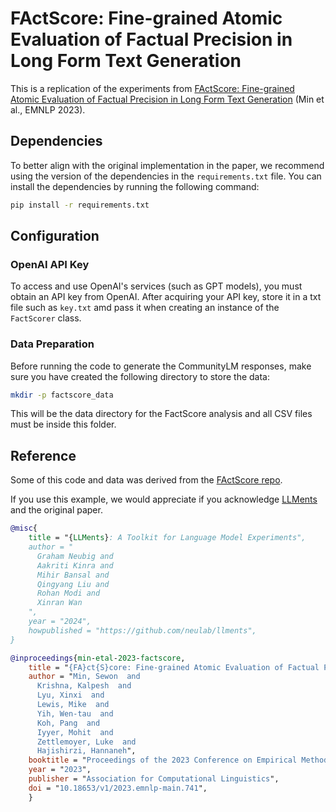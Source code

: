 # FActScore: Fine-grained Atomic Evaluation of Factual Precision in Long Form Text Generation

This is a replication of the experiments from
[FActScore: Fine-grained Atomic Evaluation of Factual Precision in Long Form
Text Generation](https://aclanthology.org/2023.emnlp-main.741) (Min et al., EMNLP
2023).

## Dependencies

To better align with the original implementation in the paper,
we recommend using the version of the dependencies in the `requirements.txt` file.
You can install the dependencies by running the following command:

```bash
pip install -r requirements.txt
```

## Configuration

### OpenAI API Key

To access and use OpenAI's services (such as GPT models),
you must obtain an API key from OpenAI.
After acquiring your API key, store it in a txt file 
such as `key.txt` amd pass it when creating an instance 
of the `FactScorer` class.

### Data Preparation

Before running the code to generate the CommunityLM responses, 
make sure you have created the following directory to store the data:

```bash
mkdir -p factscore_data
```

This will be the data directory for the FactScore analysis 
and all CSV files must be inside this folder.

## Reference

Some of this code and data was derived from the
[FActScore repo](https://github.com/shmsw25/FActScore).

If you use this example, we would appreciate if you acknowledge
[LLMents](https://github.com/neulab/llments) and the original paper.

```bibtex
@misc{
    title = "{LLMents}: A Toolkit for Language Model Experiments",
    author = "
      Graham Neubig and
      Aakriti Kinra and
      Mihir Bansal and
      Qingyang Liu and
      Rohan Modi and
      Xinran Wan
    ",
    year = "2024",
    howpublished = "https://github.com/neulab/llments",
}
```

```bibtex
@inproceedings{min-etal-2023-factscore,
    title = "{FA}ct{S}core: Fine-grained Atomic Evaluation of Factual Precision in Long Form Text Generation",
    author = "Min, Sewon  and
      Krishna, Kalpesh  and
      Lyu, Xinxi  and
      Lewis, Mike  and
      Yih, Wen-tau  and
      Koh, Pang  and
      Iyyer, Mohit  and
      Zettlemoyer, Luke  and
      Hajishirzi, Hannaneh",
    booktitle = "Proceedings of the 2023 Conference on Empirical Methods in Natural Language Processing",
    year = "2023",
    publisher = "Association for Computational Linguistics",
    doi = "10.18653/v1/2023.emnlp-main.741",
    }
```
